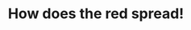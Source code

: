 ---
hackday: 19-cardiff
title: "How does the red spread!"
summary: "We decided to play around with service availability data to see what we could find...."
thumbnail: how_does_the_red_spread.png
team:
  - "@saral0ng"
  - "@ferguswtaylor"
  - "@likeaword"
  - "@imperimus"
  - "@TimPRClarke"
  - "@mattstibbs"
links:
  - presentation: https://docs.google.com/presentation/d/14-e2K7q19r3l3RTmiVTsciW73Mqjv_yvtsq28pdewkU
---